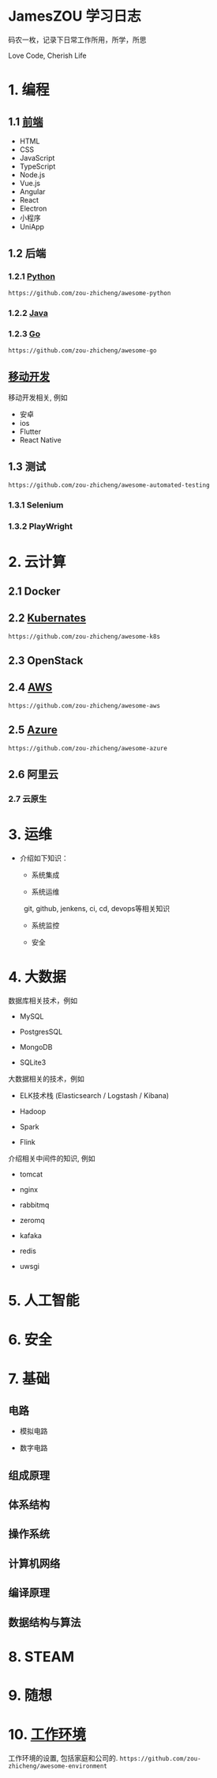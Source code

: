 # JamesZOU 学习日志

码农一枚，记录下日常工作所用，所学，所思

Love Code, Cherish Life

# 1. 编程

## 1.1 [前端](./web/index.md)
- HTML
- CSS
- JavaScript
- TypeScript
- Node.js
- Vue.js
- Angular
- React
- Electron
- 小程序
- UniApp

## 1.2 后端

### 1.2.1 [Python](python/index.md)
`https://github.com/zou-zhicheng/awesome-python`   

### 1.2.2 [Java](java/index.md)

### 1.2.3 [Go](go/index.md)
`https://github.com/zou-zhicheng/awesome-go`


## [移动开发](mobile/index.md)  
移动开发相关, 例如    
- 安卓   
- ios   
- Flutter
- React Native   

## 1.3 测试
`https://github.com/zou-zhicheng/awesome-automated-testing`   

### 1.3.1 Selenium

### 1.3.2 PlayWright

# 2. 云计算

## 2.1 Docker

## 2.2 [Kubernates](https://github.com/zou-zhicheng/awesome-k8s)
`https://github.com/zou-zhicheng/awesome-k8s`

## 2.3 OpenStack

## 2.4 [AWS](https://github.com/zou-zhicheng/awesome-aws)
`https://github.com/zou-zhicheng/awesome-aws`  

## 2.5 [Azure](https://github.com/zou-zhicheng/awesome-azure)
`https://github.com/zou-zhicheng/awesome-azure`

## 2.6 阿里云

### 2.7 云原生



# 3. 运维

- 介绍如下知识：
  
  - 系统集成
  
  - 系统运维
  
    git, github, jenkens, ci, cd, devops等相关知识
  
  - 系统监控
  
  - 安全

# 4. 大数据

数据库相关技术，例如

- MySQL

- PostgresSQL

- MongoDB

- SQLite3

大数据相关的技术，例如

- ELK技术栈 (Elasticsearch / Logstash / Kibana)

- Hadoop

- Spark

- Flink

介绍相关中间件的知识, 例如

- tomcat

- nginx

- rabbitmq

- zeromq

- kafaka

- redis

- uwsgi

# 5. 人工智能

# 6. 安全

# 7. 基础

## 电路

- 模拟电路

- 数字电路

## 组成原理

## 体系结构

## 操作系统

## 计算机网络

## 编译原理

## 数据结构与算法

# 8. STEAM

# 9. 随想

# 10. [工作环境](https://github.com/zou-zhicheng/awesome-environment)
工作环境的设置, 包括家庭和公司的. 
`https://github.com/zou-zhicheng/awesome-environment`   